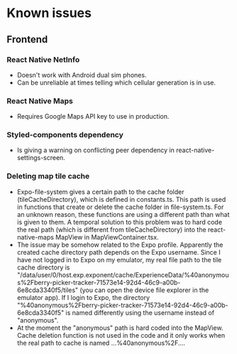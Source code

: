 # Known issues

## Frontend

### React Native NetInfo

- Doesn't work with Android dual sim phones.
- Can be unreliable at times telling which cellular generation is in use.

### React Native Maps

- Requires Google Maps API key to use in production.

### Styled-components dependency

- Is giving a warning on conflicting peer dependency in react-native-settings-screen.

### Deleting map tile cache

- Expo-file-system gives a certain path to the cache folder (tileCacheDirectory), which is defined in constants.ts. This path is used in functions that create or delete the cache folder in file-system.ts. For an unknown reason, these functions are using a different path than what is given to them. A temporal solution to this problem was to hard code the real path (which is different from tileCacheDirectory) into the react-native-maps MapView in MapViewContainer.tsx.
- The issue may be somehow related to the Expo profile. Apparently the created cache directory path depends on the Expo username. Since I have not logged in to Expo on my emulator, my real file path to the tile cache directory is "/data/user/0/host.exp.exponent/cache/ExperienceData/%40anonymous%2Fberry-picker-tracker-71573e14-92d4-46c9-a00b-6e8cda3340f5/tiles" (you can open the device file explorer in the emulator app). If I login to Expo, the directory "%40anonymous%2Fberry-picker-tracker-71573e14-92d4-46c9-a00b-6e8cda3340f5" is named differently using the username instead of "anonymous".
- At the moment the "anonymous" path is hard coded into the MapView. Cache deletion function is not used in the code and it only works when the real path to cache is named ...%40anonymous%2F....
